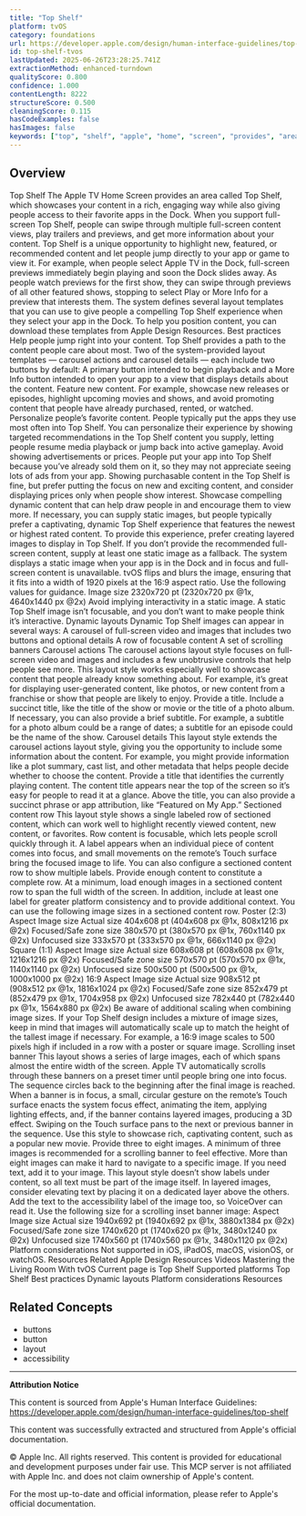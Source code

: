 ```yaml
---
title: "Top Shelf"
platform: tvOS
category: foundations
url: https://developer.apple.com/design/human-interface-guidelines/top-shelf
id: top-shelf-tvos
lastUpdated: 2025-06-26T23:28:25.741Z
extractionMethod: enhanced-turndown
qualityScore: 0.800
confidence: 1.000
contentLength: 8222
structureScore: 0.500
cleaningScore: 0.115
hasCodeExamples: false
hasImages: false
keywords: ["top", "shelf", "apple", "home", "screen", "provides", "area", "called", "which", "showcases"]
---
```

## Overview

Top Shelf The Apple TV Home Screen provides an area called Top Shelf, which showcases your content in a rich, engaging way while also giving people access to their favorite apps in the Dock. When you support full-screen Top Shelf, people can swipe through multiple full-screen content views, play trailers and previews, and get more information about your content. Top Shelf is a unique opportunity to highlight new, featured, or recommended content and let people jump directly to your app or game to view it. For example, when people select Apple TV in the Dock, full-screen previews immediately begin playing and soon the Dock slides away. As people watch previews for the first show, they can swipe through previews of all other featured shows, stopping to select Play or More Info for a preview that interests them. The system defines several layout templates that you can use to give people a compelling Top Shelf experience when they select your app in the Dock. To help you position content, you can download these templates from Apple Design Resources. Best practices Help people jump right into your content. Top Shelf provides a path to the content people care about most. Two of the system-provided layout templates — carousel actions and carousel details — each include two buttons by default: A primary button intended to begin playback and a More Info button intended to open your app to a view that displays details about the content. Feature new content. For example, showcase new releases or episodes, highlight upcoming movies and shows, and avoid promoting content that people have already purchased, rented, or watched. Personalize people’s favorite content. People typically put the apps they use most often into Top Shelf. You can personalize their experience by showing targeted recommendations in the Top Shelf content you supply, letting people resume media playback or jump back into active gameplay. Avoid showing advertisements or prices. People put your app into Top Shelf because you’ve already sold them on it, so they may not appreciate seeing lots of ads from your app. Showing purchasable content in the Top Shelf is fine, but prefer putting the focus on new and exciting content, and consider displaying prices only when people show interest. Showcase compelling dynamic content that can help draw people in and encourage them to view more. If necessary, you can supply static images, but people typically prefer a captivating, dynamic Top Shelf experience that features the newest or highest rated content. To provide this experience, prefer creating layered images to display in Top Shelf. If you don’t provide the recommended full-screen content, supply at least one static image as a fallback. The system displays a static image when your app is in the Dock and in focus and full-screen content is unavailable. tvOS flips and blurs the image, ensuring that it fits into a width of 1920 pixels at the 16:9 aspect ratio. Use the following values for guidance. Image size 2320x720 pt (2320x720 px @1x, 4640x1440 px @2x) Avoid implying interactivity in a static image. A static Top Shelf image isn’t focusable, and you don’t want to make people think it’s interactive. Dynamic layouts Dynamic Top Shelf images can appear in several ways: A carousel of full-screen video and images that includes two buttons and optional details A row of focusable content A set of scrolling banners Carousel actions The carousel actions layout style focuses on full-screen video and images and includes a few unobtrusive controls that help people see more. This layout style works especially well to showcase content that people already know something about. For example, it’s great for displaying user-generated content, like photos, or new content from a franchise or show that people are likely to enjoy. Provide a title. Include a succinct title, like the title of the show or movie or the title of a photo album. If necessary, you can also provide a brief subtitle. For example, a subtitle for a photo album could be a range of dates; a subtitle for an episode could be the name of the show. Carousel details This layout style extends the carousel actions layout style, giving you the opportunity to include some information about the content. For example, you might provide information like a plot summary, cast list, and other metadata that helps people decide whether to choose the content. Provide a title that identifies the currently playing content. The content title appears near the top of the screen so it’s easy for people to read it at a glance. Above the title, you can also provide a succinct phrase or app attribution, like “Featured on My App.” Sectioned content row This layout style shows a single labeled row of sectioned content, which can work well to highlight recently viewed content, new content, or favorites. Row content is focusable, which lets people scroll quickly through it. A label appears when an individual piece of content comes into focus, and small movements on the remote’s Touch surface bring the focused image to life. You can also configure a sectioned content row to show multiple labels. Provide enough content to constitute a complete row. At a minimum, load enough images in a sectioned content row to span the full width of the screen. In addition, include at least one label for greater platform consistency and to provide additional context. You can use the following image sizes in a sectioned content row. Poster (2:3) Aspect Image size Actual size 404x608 pt (404x608 px @1x, 808x1216 px @2x) Focused/Safe zone size 380x570 pt (380x570 px @1x, 760x1140 px @2x) Unfocused size 333x570 pt (333x570 px @1x, 666x1140 px @2x) Square (1:1) Aspect Image size Actual size 608x608 pt (608x608 px @1x, 1216x1216 px @2x) Focused/Safe zone size 570x570 pt (570x570 px @1x, 1140x1140 px @2x) Unfocused size 500x500 pt (500x500 px @1x, 1000x1000 px @2x) 16:9 Aspect Image size Actual size 908x512 pt (908x512 px @1x, 1816x1024 px @2x) Focused/Safe zone size 852x479 pt (852x479 px @1x, 1704x958 px @2x) Unfocused size 782x440 pt (782x440 px @1x, 1564x880 px @2x) Be aware of additional scaling when combining image sizes. If your Top Shelf design includes a mixture of image sizes, keep in mind that images will automatically scale up to match the height of the tallest image if necessary. For example, a 16:9 image scales to 500 pixels high if included in a row with a poster or square image. Scrolling inset banner This layout shows a series of large images, each of which spans almost the entire width of the screen. Apple TV automatically scrolls through these banners on a preset timer until people bring one into focus. The sequence circles back to the beginning after the final image is reached. When a banner is in focus, a small, circular gesture on the remote’s Touch surface enacts the system focus effect, animating the item, applying lighting effects, and, if the banner contains layered images, producing a 3D effect. Swiping on the Touch surface pans to the next or previous banner in the sequence. Use this style to showcase rich, captivating content, such as a popular new movie. Provide three to eight images. A minimum of three images is recommended for a scrolling banner to feel effective. More than eight images can make it hard to navigate to a specific image. If you need text, add it to your image. This layout style doesn’t show labels under content, so all text must be part of the image itself. In layered images, consider elevating text by placing it on a dedicated layer above the others. Add the text to the accessibility label of the image too, so VoiceOver can read it. Use the following size for a scrolling inset banner image: Aspect Image size Actual size 1940x692 pt (1940x692 px @1x, 3880x1384 px @2x) Focused/Safe zone size 1740x620 pt (1740x620 px @1x, 3480x1240 px @2x) Unfocused size 1740x560 pt (1740x560 px @1x, 3480x1120 px @2x) Platform considerations Not supported in iOS, iPadOS, macOS, visionOS, or watchOS. Resources Related Apple Design Resources Videos Mastering the Living Room With tvOS Current page is Top Shelf Supported platforms Top Shelf Best practices Dynamic layouts Platform considerations Resources

## Related Concepts

- buttons
- button
- layout
- accessibility

---

**Attribution Notice**

This content is sourced from Apple's Human Interface Guidelines: https://developer.apple.com/design/human-interface-guidelines/top-shelf

This content was successfully extracted and structured from Apple's official documentation.

© Apple Inc. All rights reserved. This content is provided for educational and development purposes under fair use. This MCP server is not affiliated with Apple Inc. and does not claim ownership of Apple's content.

For the most up-to-date and official information, please refer to Apple's official documentation.
